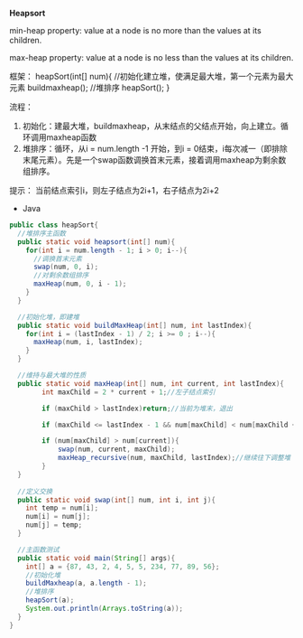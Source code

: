 **Heapsort**

min-heap property: value at a node is no more than the values at its children.

max-heap property: value at a node is no less than the values at its children.

框架：
heapSort(int[] num){
  //初始化建立堆，使满足最大堆，第一个元素为最大元素
  buildmaxheap();
  //堆排序
  heapSort();
}

流程：
1. 初始化：建最大堆，buildmaxheap，从末结点的父结点开始，向上建立。循环调用maxheap函数
2. 堆排序：循环，从i = num.length -1 开始，到i = 0结束，i每次减一（即排除末尾元素）。先是一个swap函数调换首末元素，接着调用maxheap为剩余数组排序。

提示：
当前结点索引i，则左子结点为2i+1，右子结点为2i+2

* Java
```Java
public class heapSort{
  //堆排序主函数
  public static void heapsort(int[] num){
    for(int i = num.length - 1; i > 0; i--){
      //调换首末元素
      swap(num, 0, i);
      //对剩余数组排序
      maxHeap(num, 0, i - 1);
    }
  }

  //初始化堆，即建堆
  public static void buildMaxHeap(int[] num, int lastIndex){
    for(int i = (lastIndex - 1) / 2; i >= 0 ; i--){
      maxHeap(num, i, lastIndex);
    }
  }

  //维持与最大堆的性质
  public static void maxHeap(int[] num, int current, int lastIndex){
        int maxChild = 2 * current + 1;//左子结点索引

        if (maxChild > lastIndex)return;//当前为堆末，退出

        if (maxChild <= lastIndex - 1 && num[maxChild] < num[maxChild + 1])maxChild++;

        if (num[maxChild] > num[current]){
            swap(num, current, maxChild);
            maxHeap_recursive(num, maxChild, lastIndex);//继续往下调整堆
        }
  }
  
  //定义交换
  public static void swap(int[] num, int i, int j){
    int temp = num[i];
    num[i] = num[j];
    num[j] = temp;
  }

  //主函数测试
  public static void main(String[] args){
    int[] a = {87, 43, 2, 4, 5, 5, 234, 77, 89, 56};
    //初始化堆
    buildMaxheap(a, a.length - 1);
    //堆排序
    heapSort(a);
    System.out.println(Arrays.toString(a));
  }
}
```